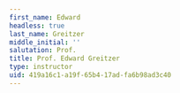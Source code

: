 ```yaml
---
first_name: Edward
headless: true
last_name: Greitzer
middle_initial: ''
salutation: Prof.
title: Prof. Edward Greitzer
type: instructor
uid: 419a16c1-a19f-65b4-17ad-fa6b98ad3c40
---
```

